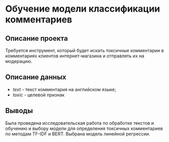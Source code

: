 # Обучение модели классификации комментариев
## Описание проекта
Требуется инструмент, который будет искать токсичные комментарии в комментариях клиентов интернет-магазина и отправлять их на модерацию.

## Описание данных
* *text* - текст комментария на английском языке;
* *toxic* - целевой признак
## Выводы
Была проведена исследовательская работа по обработке текстов и обучению и выбору модели для определения токсичных комментариев по методам TF-IDF и BERT. Выбрана модель линейной регрессии.
